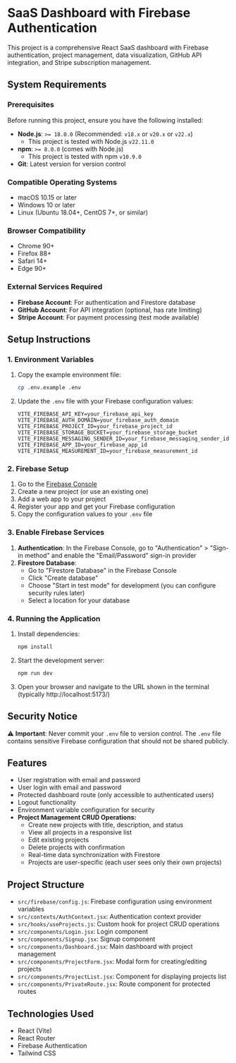 # SaaS Dashboard with Firebase Authentication

This project is a comprehensive React SaaS dashboard with Firebase authentication, project management, data visualization, GitHub API integration, and Stripe subscription management.

## System Requirements

### Prerequisites

Before running this project, ensure you have the following installed:

- **Node.js**: `>= 18.0.0` (Recommended: `v18.x` or `v20.x` or `v22.x`)
  - This project is tested with Node.js `v22.11.0`
- **npm**: `>= 8.0.0` (comes with Node.js)
  - This project is tested with npm `v10.9.0`
- **Git**: Latest version for version control

### Compatible Operating Systems

- macOS 10.15 or later
- Windows 10 or later
- Linux (Ubuntu 18.04+, CentOS 7+, or similar)

### Browser Compatibility

- Chrome 90+
- Firefox 88+
- Safari 14+
- Edge 90+

### External Services Required

- **Firebase Account**: For authentication and Firestore database
- **GitHub Account**: For API integration (optional, has rate limiting)
- **Stripe Account**: For payment processing (test mode available)

## Setup Instructions

### 1. Environment Variables

1. Copy the example environment file:

   ```bash
   cp .env.example .env
   ```

2. Update the `.env` file with your Firebase configuration values:
   ```
   VITE_FIREBASE_API_KEY=your_firebase_api_key
   VITE_FIREBASE_AUTH_DOMAIN=your_firebase_auth_domain
   VITE_FIREBASE_PROJECT_ID=your_firebase_project_id
   VITE_FIREBASE_STORAGE_BUCKET=your_firebase_storage_bucket
   VITE_FIREBASE_MESSAGING_SENDER_ID=your_firebase_messaging_sender_id
   VITE_FIREBASE_APP_ID=your_firebase_app_id
   VITE_FIREBASE_MEASUREMENT_ID=your_firebase_measurement_id
   ```

### 2. Firebase Setup

1. Go to the [Firebase Console](https://console.firebase.google.com/)
2. Create a new project (or use an existing one)
3. Add a web app to your project
4. Register your app and get your Firebase configuration
5. Copy the configuration values to your `.env` file

### 3. Enable Firebase Services

1. **Authentication**: In the Firebase Console, go to "Authentication" > "Sign-in method" and enable the "Email/Password" sign-in provider
2. **Firestore Database**:
   - Go to "Firestore Database" in the Firebase Console
   - Click "Create database"
   - Choose "Start in test mode" for development (you can configure security rules later)
   - Select a location for your database

### 4. Running the Application

1. Install dependencies:

   ```bash
   npm install
   ```

2. Start the development server:

   ```bash
   npm run dev
   ```

3. Open your browser and navigate to the URL shown in the terminal (typically http://localhost:5173/)

## Security Notice

⚠️ **Important**: Never commit your `.env` file to version control. The `.env` file contains sensitive Firebase configuration that should not be shared publicly.

## Features

- User registration with email and password
- User login with email and password
- Protected dashboard route (only accessible to authenticated users)
- Logout functionality
- Environment variable configuration for security
- **Project Management CRUD Operations:**
  - Create new projects with title, description, and status
  - View all projects in a responsive list
  - Edit existing projects
  - Delete projects with confirmation
  - Real-time data synchronization with Firestore
  - Projects are user-specific (each user sees only their own projects)

## Project Structure

- `src/firebase/config.js`: Firebase configuration using environment variables
- `src/contexts/AuthContext.jsx`: Authentication context provider
- `src/hooks/useProjects.js`: Custom hook for project CRUD operations
- `src/components/Login.jsx`: Login component
- `src/components/Signup.jsx`: Signup component
- `src/components/Dashboard.jsx`: Main dashboard with project management
- `src/components/ProjectForm.jsx`: Modal form for creating/editing projects
- `src/components/ProjectList.jsx`: Component for displaying projects list
- `src/components/PrivateRoute.jsx`: Route component for protected routes

## Technologies Used

- React (Vite)
- React Router
- Firebase Authentication
- Tailwind CSS
